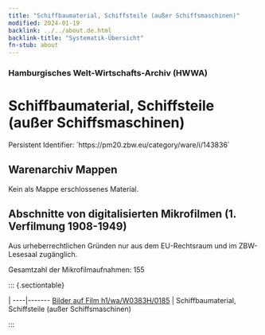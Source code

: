 ```yaml
---
title: "Schiffbaumaterial, Schiffsteile (außer Schiffsmaschinen)"
modified: 2024-01-19
backlink: ../../about.de.html
backlink-title: "Systematik-Übersicht"
fn-stub: about
---
```


### Hamburgisches Welt-Wirtschafts-Archiv (HWWA)

# Schiffbaumaterial, Schiffsteile (außer Schiffsmaschinen)

<div class="hint">Persistent Identifier: `https://pm20.zbw.eu/category/ware/i/143836`</div>







## Warenarchiv Mappen





Kein als Mappe erschlossenes Material.



<a id="filmsections" />

## Abschnitte von digitalisierten Mikrofilmen (1. Verfilmung 1908-1949)

<p>Aus urheberrechtlichen Gründen nur aus dem EU-Rechtsraum und im ZBW-Lesesaal zugänglich.</p>


<p>Gesamtzahl der Mikrofilmaufnahmen: 155</p>





::: {.sectiontable}

 | 
----|-------
<a class="btn" href="https://pm20.zbw.eu/film/h1/wa/W0383H/0185" rel="nofollow">Bilder auf Film h1/wa/W0383H/0185</a> | Schiffbaumaterial, Schiffsteile (außer Schiffsmaschinen)


:::
















